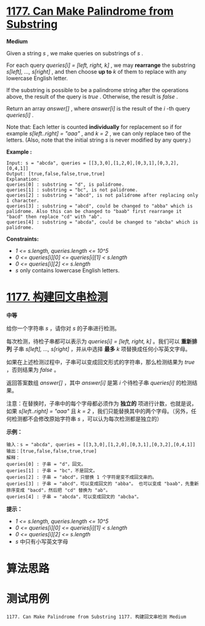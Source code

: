 # [1177. Can Make Palindrome from Substring][enTitle]

**Medium**

Given a string  *s* , we make queries on substrings of  *s* .

For each query  *queries[i] = [left, right, k]* , we may **rearrange**  the substring  *s[left], ..., s[right]* , and then choose **up to**   *k*  of them to replace with any lowercase English letter.

If the substring is possible to be a palindrome string after the operations above, the result of the query is  *true* . Otherwise, the result is  *false* .

Return an array  *answer[]* , where  *answer[i]*  is the result of the  *i* -th query  *queries[i]* .

Note that: Each letter is counted **individually**  for replacement so if for example  *s[left..right] = "aaa"* , and  *k = 2* , we can only replace two of the letters. (Also, note that the initial string  *s*  is never modified by any query.)



**Example :** 

```
Input: s = "abcda", queries = [[3,3,0],[1,2,0],[0,3,1],[0,3,2],[0,4,1]]
Output: [true,false,false,true,true]
Explanation:
queries[0] : substring = "d", is palidrome.
queries[1] : substring = "bc", is not palidrome.
queries[2] : substring = "abcd", is not palidrome after replacing only 1 character.
queries[3] : substring = "abcd", could be changed to "abba" which is palidrome. Also this can be changed to "baab" first rearrange it "bacd" then replace "cd" with "ab".
queries[4] : substring = "abcda", could be changed to "abcba" which is palidrome.

```



**Constraints:** 

-  *1 <= s.length, queries.length <= 10^5*  
-  *0 <= queries[i][0] <= queries[i][1] < s.length*  
-  *0 <= queries[i][2] <= s.length*  
-  *s*  only contains lowercase English letters.


# [1177. 构建回文串检测][cnTitle]

**中等**

给你一个字符串  *s* ，请你对  *s*  的子串进行检测。

每次检测，待检子串都可以表示为  *queries[i] = [left, right, k]* 。我们可以 **重新排列**  子串  *s[left], ..., s[right]* ，并从中选择 **最多**   *k*  项替换成任何小写英文字母。

如果在上述检测过程中，子串可以变成回文形式的字符串，那么检测结果为  *true* ，否则结果为  *false* 。

返回答案数组  *answer[]* ，其中  *answer[i]*  是第  *i*  个待检子串  *queries[i]*  的检测结果。

注意：在替换时，子串中的每个字母都必须作为 **独立的**  项进行计数，也就是说，如果  *s[left..right] = "aaa"*  且  *k = 2* ，我们只能替换其中的两个字母。（另外，任何检测都不会修改原始字符串  *s* ，可以认为每次检测都是独立的）



**示例：** 

```
输入：s = "abcda", queries = [[3,3,0],[1,2,0],[0,3,1],[0,3,2],[0,4,1]]
输出：[true,false,false,true,true]
解释：
queries[0] : 子串 = "d"，回文。
queries[1] : 子串 = "bc"，不是回文。
queries[2] : 子串 = "abcd"，只替换 1 个字符是变不成回文串的。
queries[3] : 子串 = "abcd"，可以变成回文的 "abba"。 也可以变成 "baab"，先重新排序变成 "bacd"，然后把 "cd" 替换为 "ab"。
queries[4] : 子串 = "abcda"，可以变成回文的 "abcba"。

```



**提示：** 

-  *1 <= s.length, queries.length <= 10^5*  
-  *0 <= queries[i][0] <= queries[i][1] < s.length*  
-  *0 <= queries[i][2] <= s.length*  
-  *s*  中只有小写英文字母




# 算法思路

# 测试用例
```
1177. Can Make Palindrome from Substring 1177. 构建回文串检测 Medium
```

[enTitle]: https://leetcode.com/problems/can-make-palindrome-from-substring/
[cnTitle]: https://leetcode-cn.com/problems/can-make-palindrome-from-substring/
